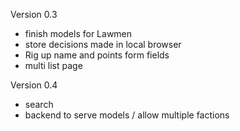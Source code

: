 
Version 0.3
- finish models for Lawmen
- store decisions made in local browser
- Rig up name and points form fields
- multi list page

Version 0.4
- search
- backend to serve models / allow multiple factions